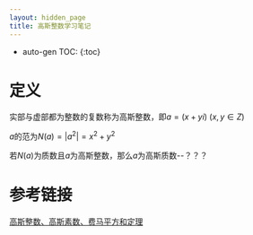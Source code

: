 ```yaml
---
layout: hidden_page
title: 高斯整数学习笔记
---
```


* auto-gen TOC:
{:toc}


# 定义

实部与虚部都为整数的复数称为高斯整数，即$a=(x+yi)\ (x,y\in Z)$

$a$的范为$N(a)=|a^2|=x^2+y^2$

若$N(a)$为质数且$a$为高斯整数，那么$a$为高斯质数--？？？



# 参考链接

[高斯整数、高斯素数、费马平方和定理](https://blog.csdn.net/qq_41552508/article/details/96432956)